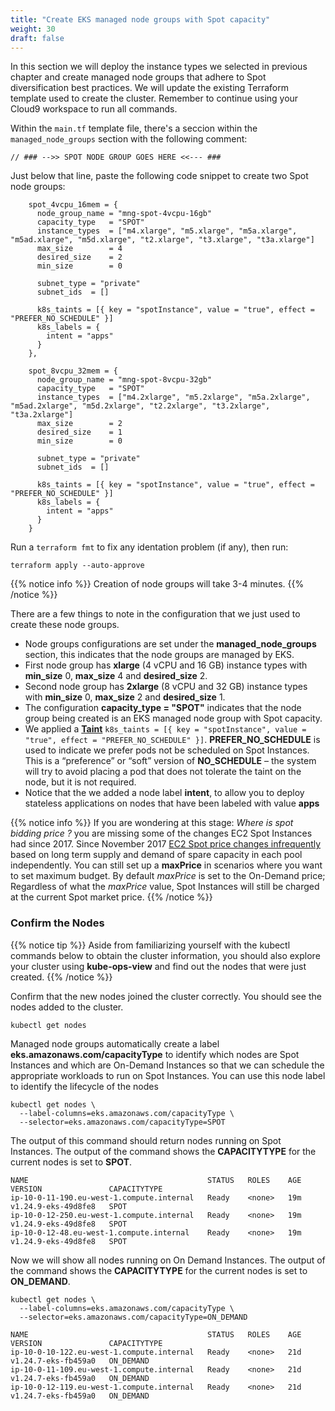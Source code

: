 ```yaml
---
title: "Create EKS managed node groups with Spot capacity"
weight: 30
draft: false
---
```


In this section we will deploy the instance types we selected in previous chapter and create managed node groups that adhere to Spot diversification best practices. We will update the existing Terraform template used to create the cluster. Remember to continue using your Cloud9 workspace to run all commands.

Within the `main.tf` template file, there's a seccion within the `managed_node_groups` section with the following comment:

```
// ### -->> SPOT NODE GROUP GOES HERE <<--- ###
```

Just below that line, paste the following code snippet to create two Spot node groups:

```
    spot_4vcpu_16mem = {
      node_group_name = "mng-spot-4vcpu-16gb"
      capacity_type   = "SPOT"
      instance_types  = ["m4.xlarge", "m5.xlarge", "m5a.xlarge", "m5ad.xlarge", "m5d.xlarge", "t2.xlarge", "t3.xlarge", "t3a.xlarge"]
      max_size        = 4
      desired_size    = 2
      min_size        = 0

      subnet_type = "private"
      subnet_ids  = []

      k8s_taints = [{ key = "spotInstance", value = "true", effect = "PREFER_NO_SCHEDULE" }]
      k8s_labels = {
        intent = "apps"
      }
    },

    spot_8vcpu_32mem = {
      node_group_name = "mng-spot-8vcpu-32gb"
      capacity_type   = "SPOT"
      instance_types  = ["m4.2xlarge", "m5.2xlarge", "m5a.2xlarge", "m5ad.2xlarge", "m5d.2xlarge", "t2.2xlarge", "t3.2xlarge", "t3a.2xlarge"]
      max_size        = 2
      desired_size    = 1
      min_size        = 0

      subnet_type = "private"
      subnet_ids  = []

      k8s_taints = [{ key = "spotInstance", value = "true", effect = "PREFER_NO_SCHEDULE" }]
      k8s_labels = {
        intent = "apps"
      }
    }
```

Run a `terraform fmt` to fix any identation problem (if any), then run:

```
terraform apply --auto-approve
```

{{% notice info %}}
Creation of node groups will take 3-4 minutes. 
{{% /notice %}}

There are a few things to note in the configuration that we just used to create these node groups.

 * Node groups configurations are set under the **managed_node_groups** section, this indicates that the node groups are managed by EKS.
 * First node group has **xlarge** (4 vCPU and 16 GB) instance types with **min_size** 0, **max_size** 4 and **desired_size** 2.
 * Second node group has **2xlarge** (8 vCPU and 32 GB) instance types with **min_size** 0, **max_size** 2 and **desired_size** 1.
 * The configuration **capacity_type = "SPOT"** indicates that the node group being created is an EKS managed node group with Spot capacity.
 * We applied a **[Taint](https://kubernetes.io/docs/concepts/configuration/taint-and-toleration/)** `k8s_taints = [{ key = "spotInstance", value = "true", effect = "PREFER_NO_SCHEDULE" }]`. **PREFER_NO_SCHEDULE** is used to indicate we prefer pods not be scheduled on Spot Instances. This is a “preference” or “soft” version of **NO_SCHEDULE** – the system will try to avoid placing a pod that does not tolerate the taint on the node, but it is not required.
 * Notice that the we added a node label **intent**, to allow you to deploy stateless applications on nodes that have been labeled with value **apps**

{{% notice info %}}
If you are wondering at this stage: *Where is spot bidding price ?* you are missing some of the changes EC2 Spot Instances had since 2017. Since November 2017 [EC2 Spot price changes infrequently](https://aws.amazon.com/blogs/compute/new-amazon-ec2-spot-pricing/) based on long term supply and demand of spare capacity in each pool independently. You can still set up a **maxPrice** in scenarios where you want to set maximum budget. By default *maxPrice* is set to the On-Demand price; Regardless of what the *maxPrice* value, Spot Instances will still be charged at the current Spot market price.
{{% /notice %}}

### Confirm the Nodes

{{% notice tip %}}
Aside from familiarizing yourself with the kubectl commands below to obtain the cluster information, you should also explore your cluster using **kube-ops-view** and find out the nodes that were just created.
{{% /notice %}}

Confirm that the new nodes joined the cluster correctly. You should see the nodes added to the cluster.

```
kubectl get nodes
```

Managed node groups automatically create a label **eks.amazonaws.com/capacityType** to identify which nodes are Spot Instances and which are On-Demand Instances so that we can schedule the appropriate workloads to run on Spot Instances. You can use this node label to identify the lifecycle of the nodes

```
kubectl get nodes \
  --label-columns=eks.amazonaws.com/capacityType \
  --selector=eks.amazonaws.com/capacityType=SPOT
```
The output of this command should return nodes running on Spot Instances. The output of the command shows the **CAPACITYTYPE** for the current nodes is set to **SPOT**.

```
NAME                                        STATUS   ROLES    AGE   VERSION               CAPACITYTYPE
ip-10-0-11-190.eu-west-1.compute.internal   Ready    <none>   19m   v1.24.9-eks-49d8fe8   SPOT
ip-10-0-12-250.eu-west-1.compute.internal   Ready    <none>   19m   v1.24.9-eks-49d8fe8   SPOT
ip-10-0-12-48.eu-west-1.compute.internal    Ready    <none>   19m   v1.24.9-eks-49d8fe8   SPOT
```

Now we will show all nodes running on On Demand Instances. The output of the command shows the **CAPACITYTYPE** for the current nodes is set to **ON_DEMAND**.

```
kubectl get nodes \
  --label-columns=eks.amazonaws.com/capacityType \
  --selector=eks.amazonaws.com/capacityType=ON_DEMAND
```
```
NAME                                        STATUS   ROLES    AGE   VERSION               CAPACITYTYPE
ip-10-0-10-122.eu-west-1.compute.internal   Ready    <none>   21d   v1.24.7-eks-fb459a0   ON_DEMAND
ip-10-0-11-109.eu-west-1.compute.internal   Ready    <none>   21d   v1.24.7-eks-fb459a0   ON_DEMAND
ip-10-0-12-119.eu-west-1.compute.internal   Ready    <none>   21d   v1.24.7-eks-fb459a0   ON_DEMAND
```
